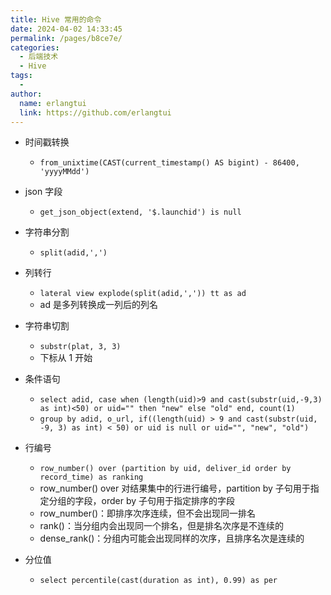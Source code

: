 ```yaml
---
title: Hive 常用的命令
date: 2024-04-02 14:33:45
permalink: /pages/b8ce7e/
categories:
  - 后端技术
  - Hive
tags:
  - 
author: 
  name: erlangtui
  link: https://github.com/erlangtui
---
```



- 时间戳转换
    - `from_unixtime(CAST(current_timestamp() AS bigint) - 86400, 'yyyyMMdd')`

- json 字段
    - `get_json_object(extend, '$.launchid') is null`

- 字符串分割
    - `split(adid,',')`

- 列转行
    - `lateral view explode(split(adid,',')) tt as ad`
    - ad 是多列转换成一列后的列名

- 字符串切割
    - `substr(plat, 3, 3)`
    - 下标从 1 开始

- 条件语句
    - `select adid, case when (length(uid)>9 and cast(substr(uid,-9,3) as int)<50) or uid="" then "new" else "old" end, count(1)`
	- `group by adid, o_url, if((length(uid) > 9 and cast(substr(uid, -9, 3) as int) < 50) or uid is null or uid="", "new", "old")`

- 行编号
    - `row_number() over (partition by uid, deliver_id order by record_time) as ranking `    
	- row_number() over 对结果集中的行进行编号，partition by 子句用于指定分组的字段，order by 子句用于指定排序的字段
    - row_number()：即排序次序连续，但不会出现同一排名
	- rank()：当分组内会出现同一个排名，但是排名次序是不连续的
	- dense_rank()：分组内可能会出现同样的次序，且排序名次是连续的

- 分位值
    - `select percentile(cast(duration as int), 0.99) as per`

